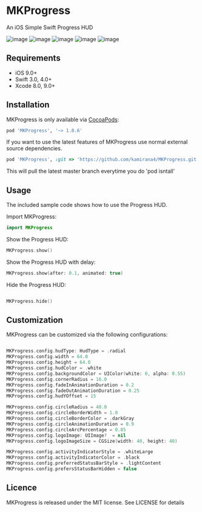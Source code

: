 # MKProgress
An iOS Simple Swift Progress HUD 


![image](https://github.com/kamirana4/MKProgress/blob/master/_PNG/6.gif)
![image](https://github.com/kamirana4/MKProgress/blob/master/_PNG/5.gif)
![image](https://github.com/kamirana4/MKProgress/blob/master/_PNG/2.gif)
![image](https://github.com/kamirana4/MKProgress/blob/master/_PNG/4.gif)
![image](https://github.com/kamirana4/MKProgress/blob/master/_PNG/1.gif)

## Requirements

- iOS 9.0+
- Swift 3.0, 4.0+
- Xcode 8.0, 9.0+

## Installation

MKProgress is only available via [CocoaPods](http://cocoapods.org):

```ruby
pod 'MKProgress', '~> 1.0.6'
```
If you want to use the latest features of MKProgress use normal external source dependencies.

```ruby
pod 'MKProgress', :git => 'https://github.com/kamirana4/MKProgress.git'
```

This will pull the latest master branch everytime you do 'pod isntall'

## Usage

The included sample code shows how to use the Progress HUD. 


Import MKProgress:
```swift
import MKProgress
```

Show the Progress HUD:
```swift
MKProgress.show()
```

Show the Progress HUD with delay:
```swift
MKProgress.show(after: 0.1, animated: true)
```

Hide the Progress HUD:
```swift

MKProgress.hide()
```

## Customization

MKProgress can be customized via the following configurations:

```swift

MKProgress.config.hudType: HudType = .radial
MKProgress.config.width = 64.0
MKProgress.config.height = 64.0
MKProgress.config.hudColor = .white
MKProgress.config.backgroundColor = UIColor(white: 0, alpha: 0.55)
MKProgress.config.cornerRadius = 16.0
MKProgress.config.fadeInAnimationDuration = 0.2
MKProgress.config.fadeOutAnimationDuration = 0.25
MKProgress.config.hudYOffset = 15

MKProgress.config.circleRadius = 40.0
MKProgress.config.circleBorderWidth = 1.0
MKProgress.config.circleBorderColor = .darkGray
MKProgress.config.circleAnimationDuration = 0.9
MKProgress.config.circleArcPercentage = 0.85
MKProgress.config.logoImage: UIImage?  = nil
MKProgress.config.logoImageSize = CGSize(width: 40, height: 40)

MKProgress.config.activityIndicatorStyle = .whiteLarge
MKProgress.config.activityIndicatorColor = .black
MKProgress.config.preferredStatusBarStyle = .lightContent
MKProgress.config.prefersStatusBarHidden = false

```

## Licence

MKProgress is released under the MIT license. See LICENSE for details




